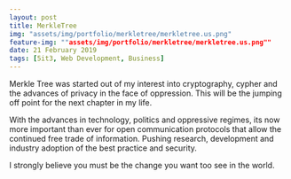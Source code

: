 ```yaml
---
layout: post
title: MerkleTree
img: "assets/img/portfolio/merkletree/merkletree.us.png"
feature-img: ""assets/img/portfolio/merkletree/merkletree.us.png""
date: 21 February 2019
tags: [5it3, Web Development, Business]
---
```




Merkle Tree was started out of my interest into cryptography, cypher and the advances of privacy in the face of oppression. This will be the jumping off point for the next chapter in my life. 

With the advances in technology, politics and oppressive regimes, its now more important than ever for open communication protocols that allow the continued free trade of information. Pushing research, development and industry adoption of the best practice and security. 


I strongly believe you must be the change you want too see in the world. 

